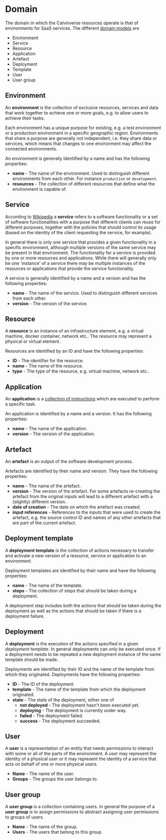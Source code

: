 # Domain

The domain in which the Calvinverse resources operate is that of environments for SaaS services. The different
[domain models](https://en.wikipedia.org/wiki/Domain_model) are

* Environment
* Service
* Resource
* Application
* Artefact
* Deployment
* Template
* User
* User group

## Environment

An **environment** is the collection of exclusive resources, services and data that work together
to achieve one or more goals, e.g. to allow users to achieve their tasks.

Each environment has a unique purpose for existing, e.g. a test environment or a
production environment in a specific geographic region. Environments that share a purpose
are generally not independent, i.e. they share data or services, which means that changes to one
environment may affect the connected environments.

An environment is generally identified by a name and has the following properties:

* **name** - The name of the environment. Used to distinguish different environments from each other.
  For instance `production` or `development`.
* **resources** - The collection of different resources that define what the environment is
  capable of.

## Service

According to [Wikipedia](https://en.wikipedia.org/wiki/Service_(systems_architecture)) a **service**
refers to a software functionality or a set of software functionalities with a purpose that
different clients can reuse for different purposes, together with the policies that should control
its usage (based on the identity of the client requesting the service, for example).

In general there is only one service that provides a given functionality in a specific environment,
although multiple versions of the same service may be present in that environment. The functionality
for a service is provided by one or more resources and applications. While there will generally only
be one 'instance' of a service there may be multiple instances of the resources or applications that
provide the service functionality.

A service is generally identified by a name and a version and has the following properties:

* **name** - The name of the service. Used to distinguish different services from each other.
* **version** - The version of the service.

## Resource

A **resource** is an instance of an infrastructure element, e.g. a virtual machine, docker container,
network etc.. The resource may represent a physical or virtual element.

Resources are identified by an ID and have the following properties:

* **ID** - The identifier for the resource.
* **name** - The name of the resource.
* **type** - The type of the resource, e.g. virtual machine, network etc..

## Application

An **application** is a [collection of instructions](https://en.wikipedia.org/wiki/Computer_program)
which are executed to perform a specific task.

An application is identified by a name and a version. It has the following properties:

* **name** - The name of the application.
* **version** - The version of the application.

## Artefact

An **artefact** is an output of the software development process.

Artefacts are identified by their name and version. They have the following properties:

* **name** - The name of the artefact.
* **version** - The version of the artefact. For some artefacts re-creating the artefact from the
  original inputs will lead to a different artefact with a (slightly) different version.
* **date of creation** - The date on which the artefact was created.
* **input references** - References to the inputs that were used to create the artefact, e.g.
  the source control ID and names of any other artefacts that are part of the current artefact.

## Deployment template

A **deployment template** is the collection of actions necessary to transfer and activate a new version
of a resource, service or application to an environment.

Deployment templates are identified by their name and have the following properties:

* **name** - The name of the template.
* **steps** - The collection of steps that should be taken during a deployment.

A deployment step includes both the actions that should be taken during the deployment as well
as the actions that should be taken if there is a deployment failure.

## Deployment

A **deployment** is the execution of the actions specified in a given *deployment template*. In general
deployments can only be executed once. If a deployment needs to be repeated a new deployment instance
of the same template should be made.

Deployments are identified by their ID and the name of the template from which they originated.
Deployments have the following properties:

* **ID** - The ID of the deployment.
* **template** - The name of the template from which the deployment originated.
* **state** - The state of the deployment, either one of
  * **not deployed** - The deployment hasn't been executed yet.
  * **deploying** - The deployment is currently under way.
  * **failed** - The deployment failed.
  * **success** - The deployment succeeded.

## User

A **user** is a representation of an entity that needs permissions to interact with some or all of
the parts of the environment. A *user* may represent the identity of a physical user or it may
represent the identity of a service that acts on behalf of one or more physical users.

* **Name** - The name of the user.
* **Groups** - The groups the user belongs to.

## User group

A **user group** is a collection containing users. In general the purpose of a **user group** is
to assign permissions to abstract assigning user permissions to groups of users.

* **Name** - The name of the group.
* **Users** - The users that belong to this group.
